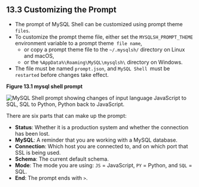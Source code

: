 ## 13.3 Customizing the Prompt

* The prompt of MySQL Shell can be customized using prompt theme `files`.
* To customize the prompt theme file, either set the `MYSQLSH_PROMPT_THEME` environment variable to a prompt theme` file name`,
  * or copy a prompt theme file to the `~/.mysqlsh/` directory on Linux and macOS,
  * or the `%AppData%\Roaming\MySQL\mysqlsh\` directory on Windows.
* The file must be named `prompt.json`, and `MySQL Shell `must be `restarted` before changes take effect.

[]()**Figure 13.1 mysql shell prompt**

![MySQL Shell prompt showing changes of input language JavaScript to SQL, SQL to Python, Python back to JavaScript.](https://dev.mysql.com/doc/mysql-shell/8.0/en/images/mysqlsh-prompt.png)

There are six parts that can make up the prompt:

* **Status**: Whether it is a production system and whether the connection has been lost.
* **MySQL**: A reminder that you are working with a MySQL database.
* **Connection**: Which host you are connected to, and on which port that SSL is being used.
* **Schema**: The current default schema.
* **Mode**: The mode you are using: `JS` = JavaScript, `PY` = Python, and `SQL` = SQL.
* **End**: The prompt ends with `>`.
